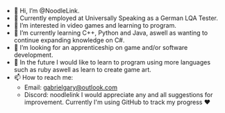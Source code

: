 - 👋 Hi, I’m @NoodleLink.
- 🥨 Currently employed at Universally Speaking as a German LQA Tester.
- 👀 I’m interested in video games and learning to program.
- 🌱 I’m currently learning C++, Python and Java, aswell as wanting to continue expanding knowledge on C#.
- 💞️ I’m looking for an apprenticeship on game and/or software development.
- 🔮 In the future I would like to learn to program using more languages such as ruby aswell as learn to create game art.
- 📫 How to reach me:
  - Email: gabrielgary@outlook.com
  - Discord: noodlelink
I would appreciate any and all suggestions for improvement. Currently I'm using GitHub to track my progress ❤
<!---
FunkyLink/FunkyLink is a ✨ special ✨ repository because its `README.md` (this file) appears on your GitHub profile.
You can click the Preview link to take a look at your changes.
--->
